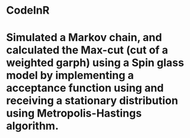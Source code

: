 # CodeInR
# Simulated a Markov chain, and calculated the Max-cut (cut of a weighted garph) using a Spin glass model by implementing a acceptance function using and receiving a stationary distribution using Metropolis-Hastings algorithm.
